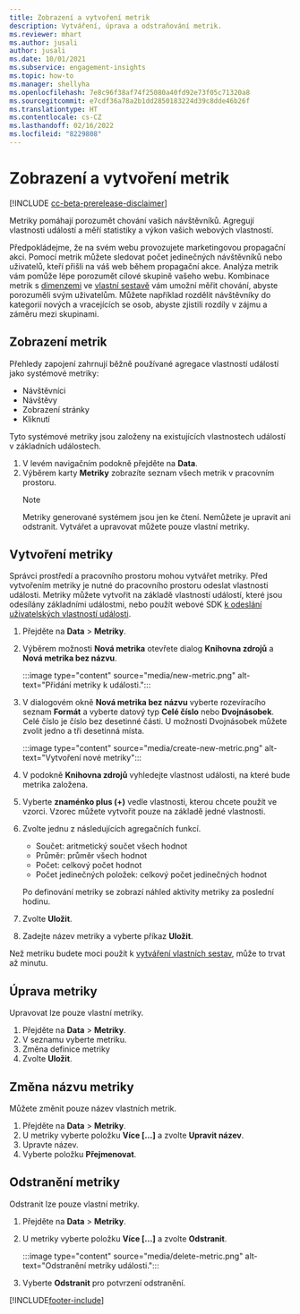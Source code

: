 ```yaml
---
title: Zobrazení a vytvoření metrik
description: Vytváření, úprava a odstraňování metrik.
ms.reviewer: mhart
ms.author: jusali
author: jusali
ms.date: 10/01/2021
ms.subservice: engagement-insights
ms.topic: how-to
ms.manager: shellyha
ms.openlocfilehash: 7e8c96f38af74f25080a40fd92e73f05c71320a8
ms.sourcegitcommit: e7cdf36a78a2b1dd2850183224d39c8dde46b26f
ms.translationtype: HT
ms.contentlocale: cs-CZ
ms.lasthandoff: 02/16/2022
ms.locfileid: "8229808"
---
```

# <a name="view-and-create-metrics"></a>Zobrazení a vytvoření metrik

[!INCLUDE [cc-beta-prerelease-disclaimer](includes/cc-beta-prerelease-disclaimer.md)]

Metriky pomáhají porozumět chování vašich návštěvníků. Agregují vlastnosti událostí a měří statistiky a výkon vašich webových vlastností.  

Předpokládejme, že na svém webu provozujete marketingovou propagační akci. Pomocí metrik můžete sledovat počet jedinečných návštěvníků nebo uživatelů, kteří přišli na váš web během propagační akce. Analýza metrik vám pomůže lépe porozumět cílové skupině vašeho webu. Kombinace metrik s [dimenzemi](dimensions.md) ve [vlastní sestavě](custom-reports.md) vám umožní měřit chování, abyste porozuměli svým uživatelům. Můžete například rozdělit návštěvníky do kategorií nových a vracejících se osob, abyste zjistili rozdíly v zájmu a záměru mezi skupinami.

## <a name="view-metrics"></a>Zobrazení metrik

Přehledy zapojení zahrnují běžně používané agregace vlastností událostí jako systémové metriky: 

- Návštěvníci
- Návštěvy
- Zobrazení stránky
- Kliknutí

Tyto systémové metriky jsou založeny na existujících vlastnostech událostí v základních událostech.

1. V levém navigačním podokně přejděte na **Data**. 
1. Výběrem karty **Metriky** zobrazíte seznam všech metrik v pracovním prostoru. 
   > [!NOTE]
   > Metriky generované systémem jsou jen ke čtení. Nemůžete je upravit ani odstranit. Vytvářet a upravovat můžete pouze vlastní metriky.

## <a name="create-a-metric"></a>Vytvoření metriky

Správci prostředí a pracovního prostoru mohou vytvářet metriky. Před vytvořením metriky je nutné do pracovního prostoru odeslat vlastnosti události. Metriky můžete vytvořit na základě vlastností událostí, které jsou odesílány základními událostmi, nebo použít webové SDK [k odeslání uživatelských vlastností události](advanced-SDK-implementation.md).

1. Přejděte na **Data** > **Metriky**.
1. Výběrem možnosti **Nová metrika** otevřete dialog **Knihovna zdrojů** a **Nová metrika bez názvu**.

   :::image type="content" source="media/new-metric.png" alt-text="Přidání metriky k události.":::

1. V dialogovém okně **Nová metrika bez názvu** vyberte rozevíracího seznam **Formát** a vyberte datový typ **Celé číslo** nebo **Dvojnásobek**. Celé číslo je číslo bez desetinné části. U možnosti Dvojnásobek můžete zvolit jedno a tři desetinná místa.

   :::image type="content" source="media/create-new-metric.png" alt-text="Vytvoření nové metriky":::
   
5. V podokně **Knihovna zdrojů** vyhledejte vlastnost události, na které bude metrika založena.
6. Vyberte **znaménko plus (+)** vedle vlastnosti, kterou chcete použít ve vzorci. Vzorec můžete vytvořit pouze na základě jedné vlastnosti. 
7. Zvolte jednu z následujících agregačních funkcí. 

   - Součet: aritmetický součet všech hodnot 
   - Průměr: průměr všech hodnot
   - Počet: celkový počet hodnot
   - Počet jedinečných položek: celkový počet jedinečných hodnot

   Po definování metriky se zobrazí náhled aktivity metriky za poslední hodinu.

1. Zvolte **Uložit**. 
1. Zadejte název metriky a vyberte příkaz **Uložit**.

Než metriku budete moci použít k [vytváření vlastních sestav](custom-reports.md), může to trvat až minutu.

## <a name="edit-a-metric"></a>Úprava metriky

Upravovat lze pouze vlastní metriky.

1. Přejděte na **Data** > **Metriky**.
1. V seznamu vyberte metriku.
1. Změna definice metriky
1. Zvolte **Uložit**.

## <a name="change-the-name-of-a-metric"></a>Změna názvu metriky

Můžete změnit pouze název vlastních metrik.

1. Přejděte na **Data** > **Metriky**.
1. U metriky vyberte položku **Více [...]** a zvolte **Upravit název**.
1. Upravte název. 
1. Vyberte položku **Přejmenovat**.

## <a name="delete-a-metric"></a>Odstranění metriky

Odstranit lze pouze vlastní metriky.

1. Přejděte na **Data** > **Metriky**.
1. U metriky vyberte položku **Více [...]** a zvolte **Odstranit**.

   :::image type="content" source="media/delete-metric.png" alt-text="Odstranění metriky události.":::

1. Vyberte **Odstranit** pro potvrzení odstranění.



[!INCLUDE[footer-include](../includes/footer-banner.md)]
